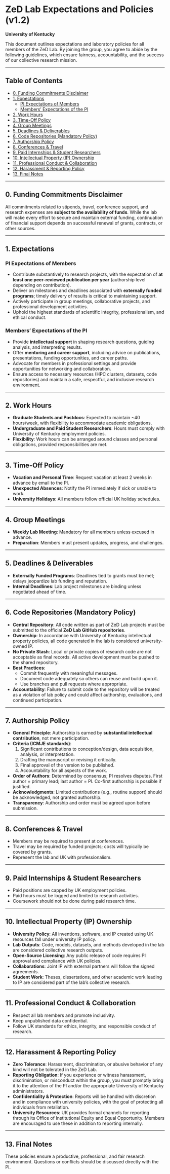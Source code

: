 # ZeD Lab Expectations and Policies (v1.2)  
**University of Kentucky**

This document outlines expectations and laboratory policies for all members of the ZeD Lab. By joining the group, you agree to abide by the following guidelines, which ensure fairness, accountability, and the success of our collective research mission.  

---

## Table of Contents  

- [0. Funding Commitments Disclaimer](#0-funding-commitments-disclaimer)  
- [1. Expectations](#1-expectations)  
  - [PI Expectations of Members](#pi-expectations-of-members)  
  - [Members’ Expectations of the PI](#members-expectations-of-the-pi)  
- [2. Work Hours](#2-work-hours)  
- [3. Time-Off Policy](#3-time-off-policy)  
- [4. Group Meetings](#4-group-meetings)  
- [5. Deadlines & Deliverables](#5-deadlines--deliverables)  
- [6. Code Repositories (Mandatory Policy)](#6-code-repositories-mandatory-policy)  
- [7. Authorship Policy](#7-authorship-policy)  
- [8. Conferences & Travel](#8-conferences--travel)  
- [9. Paid Internships & Student Researchers](#9-paid-internships--student-researchers)  
- [10. Intellectual Property (IP) Ownership](#10-intellectual-property-ip-ownership)  
- [11. Professional Conduct & Collaboration](#11-professional-conduct--collaboration)  
- [12. Harassment & Reporting Policy](#12-harassment--reporting-policy)  
- [13. Final Notes](#13-final-notes)  

---


## 0. Funding Commitments Disclaimer  
All commitments related to stipends, travel, conference support, and research expenses are **subject to the availability of funds**. While the lab will make every effort to secure and maintain external funding, continuation of financial support depends on successful renewal of grants, contracts, or other sources.  

---

## 1. Expectations  

### PI Expectations of Members  
- Contribute substantively to research projects, with the expectation of **at least one peer-reviewed publication per year** (authorship level depending on contribution).  
- Deliver on milestones and deadlines associated with **externally funded programs**; timely delivery of results is critical to maintaining support.  
- Actively participate in group meetings, collaborative projects, and professional development activities.  
- Uphold the highest standards of scientific integrity, professionalism, and ethical conduct.  

### Members’ Expectations of the PI  
- Provide **intellectual support** in shaping research questions, guiding analysis, and interpreting results.  
- Offer **mentoring and career support**, including advice on publications, presentations, funding opportunities, and career paths.  
- Advocate for members in professional settings and provide opportunities for networking and collaboration.  
- Ensure access to necessary resources (HPC clusters, datasets, code repositories) and maintain a safe, respectful, and inclusive research environment.  

---

## 2. Work Hours  
- **Graduate Students and Postdocs**: Expected to maintain ~40 hours/week, with flexibility to accommodate academic obligations.  
- **Undergraduate and Paid Student Researchers**: Hours must comply with University of Kentucky employment policies.  
- **Flexibility**: Work hours can be arranged around classes and personal obligations, provided responsibilities are met.  

---

## 3. Time-Off Policy  
- **Vacation and Personal Time**: Request vacation at least 2 weeks in advance by email to the PI.  
- **Unexpected Absences**: Notify the PI immediately if sick or unable to work.  
- **University Holidays**: All members follow official UK holiday schedules.  

---

## 4. Group Meetings  
- **Weekly Lab Meeting**: Mandatory for all members unless excused in advance.  
- **Preparation**: Members must present updates, progress, and challenges.  

---

## 5. Deadlines & Deliverables  
- **Externally Funded Programs**: Deadlines tied to grants must be met; delays jeopardize lab funding and reputation.  
- **Internal Deadlines**: Lab project milestones are binding unless negotiated ahead of time.  

---

## 6. Code Repositories (Mandatory Policy)  
- **Central Repository**: All code written as part of ZeD Lab projects must be submitted to the official **ZeD Lab GitHub repositories**.  
- **Ownership**: In accordance with University of Kentucky intellectual property policies, all code generated in the lab is considered university-owned IP.  
- **No Private Stash**: Local or private copies of research code are not acceptable as final records. All active development must be pushed to the shared repository.  
- **Best Practices**:  
  - Commit frequently with meaningful messages.  
  - Document code adequately so others can reuse and build upon it.  
  - Use branches and pull requests where appropriate.  
- **Accountability**: Failure to submit code to the repository will be treated as a violation of lab policy and could affect authorship, evaluations, and continued participation.  

---

## 7. Authorship Policy  
- **General Principle**: Authorship is earned by **substantial intellectual contribution**, not mere participation.  
- **Criteria (ICMJE standards)**:  
  1. Significant contributions to conception/design, data acquisition, analysis, or interpretation.  
  2. Drafting the manuscript or revising it critically.  
  3. Final approval of the version to be published.  
  4. Accountability for all aspects of the work.  
- **Order of Authors**: Determined by consensus; PI resolves disputes. First author = primary lead; last author = PI. Co-first authorship is possible if justified.  
- **Acknowledgments**: Limited contributions (e.g., routine support) should be acknowledged, not granted authorship.  
- **Transparency**: Authorship and order must be agreed upon before submission.  

---

## 8. Conferences & Travel  
- Members may be required to present at conferences.  
- Travel may be required by funded projects; costs will typically be covered by grants.  
- Represent the lab and UK with professionalism.  

---

## 9. Paid Internships & Student Researchers  
- Paid positions are capped by UK employment policies.  
- Paid hours must be logged and limited to research activities.  
- Coursework should not be done during paid research time.  

---

## 10. Intellectual Property (IP) Ownership  
- **University Policy**: All inventions, software, and IP created using UK resources fall under university IP policy.  
- **Lab Outputs**: Code, models, datasets, and methods developed in the lab are considered collective research outputs.  
- **Open-Source Licensing**: Any public release of code requires PI approval and compliance with UK policies.  
- **Collaborations**: Joint IP with external partners will follow the signed agreements.  
- **Student Work**: Theses, dissertations, and other academic work leading to IP are considered part of the lab’s collective research.  

---

## 11. Professional Conduct & Collaboration  
- Respect all lab members and promote inclusivity.  
- Keep unpublished data confidential.  
- Follow UK standards for ethics, integrity, and responsible conduct of research.  

---

## 12. Harassment & Reporting Policy  
- **Zero Tolerance**: Harassment, discrimination, or abusive behavior of any kind will not be tolerated in the ZeD Lab.  
- **Reporting Obligation**: If you experience or witness harassment, discrimination, or misconduct within the group, you must promptly bring it to the attention of the PI and/or the appropriate University of Kentucky administrators.  
- **Confidentiality & Protection**: Reports will be handled with discretion and in compliance with university policies, with the goal of protecting all individuals from retaliation.  
- **University Resources**: UK provides formal channels for reporting through its Office of Institutional Equity and Equal Opportunity. Members are encouraged to use these in addition to reporting internally.  

---

## 13. Final Notes  
These policies ensure a productive, professional, and fair research environment. Questions or conflicts should be discussed directly with the PI.  
